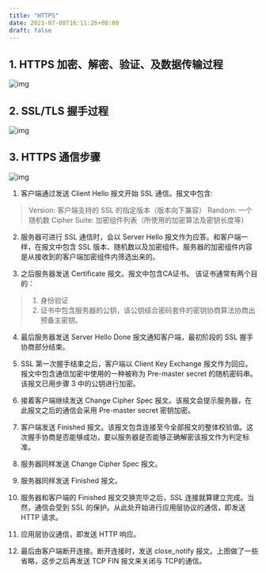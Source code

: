 ```yaml
---
title: "HTTPS"
date: 2021-07-08T16:11:26+08:00
draft: false
---
```


## 1. HTTPS 加密、解密、验证、及数据传输过程

![img](/images/Net/HTTPS/https-1.png)

## 2. SSL/TLS 握手过程

![img](/images/Net/HTTPS/ssl_tls.png)

## 3. HTTPS 通信步骤

![img](/images/Net/HTTPS/https-2.png)

1. 客户端通过发送 Client Hello 报文开始 SSL 通信。报文中包含:
> Version: 客户端支持的 SSL 的指定版本（版本向下兼容）
> Random: 一个随机数
> Cipher Suite: 加密组件列表（所使用的加密算法及密钥长度等）

2. 服务器可进行 SSL 通信时，会以 Server Hello 报文作为应答。和客户端一样，在报文中包含 SSL 版本、随机数以及加密组件。服务器的加密组件内容是从接收到的客户端加密组件内筛选出来的。

3. 之后服务器发送 Certificate 报文。报文中包含CA证书。 该证书通常有两个目的：
> 1. 身份验证
> 2. 证书中包含服务器的公钥，该公钥结合密码套件的密钥协商算法协商出预备主密钥。

4. 最后服务器发送 Server Hello Done 报文通知客户端，最初阶段的 SSL 握手协商部分结束。

5. SSL 第一次握手结束之后，客户端以 Client Key Exchange 报文作为回应。报文中包含通信加密中使用的一种被称为 Pre-master secret 的随机密码串。该报文已用步骤 3 中的公钥进行加密。

6. 接着客户端继续发送 Change Cipher Spec 报文。该报文会提示服务器，在此报文之后的通信会采用 Pre-master secret 密钥加密。

7. 客户端发送 Finished 报文。该报文包含连接至今全部报文的整体校验值。这次握手协商是否能够成功，要以服务器是否能够正确解密该报文作为判定标准。

8. 服务器同样发送 Change Cipher Spec 报文。

9. 服务器同样发送 Finished 报文。

10. 服务器和客户端的 Finished 报文交换完毕之后，SSL 连接就算建立完成。当然，通信会受到 SSL 的保护。从此处开始进行应用层协议的通信，即发送 HTTP 请求。

11. 应用层协议通信，即发送 HTTP 响应。

12. 最后由客户端断开连接。断开连接时，发送 close_notify 报文。上图做了一些省略，这步之后再发送 TCP FIN 报文来关闭与 TCP的通信。